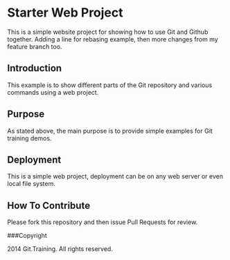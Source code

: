 # Starter Web Project

This is a simple website project for 
showing how to use Git and Github together.
Adding a line for rebasing example, then
more changes from my feature branch too.

## Introduction

This example is to show different parts 
of the Git repository and various commands 
using a web project.

## Purpose

As stated above, the main purpose is to 
provide simple examples for Git training 
demos.


## Deployment

This is a simple web project, deployment
can be on any web server or even local
file system.


## How To Contribute

Please fork this  repository and then issue Pull Requests for 
review.


###Copyright

2014 Git.Training. All rights reserved.